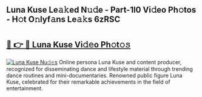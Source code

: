 ## Luna Kuse Le𝚊𝚔ed N𝚞𝚍e - Part-1l0 Vi𝚍eo Ph𝚘tos - H𝚘t O𝚗lyf𝚊ns Le𝚊𝚔s 6zRSC

# <h2><a href="http://hf8fy2r.feru.top/?c=Luna+Kuse">🔗 👉 🔴 Luna Kuse Vi𝚍𝚎o Ph𝚘t𝚘𝚜</a></h2>

[![Luna Kuse Nu𝚍𝚎s](https://i.imgur.com/0TWrTi3.gif)](http://hf8fy2r.feru.top/?c=Luna+Kuse)
Online persona Luna Kuse and content producer, recognized for disseminating dance and lifestyle material through trending dance routines and mini-documentaries. Renowned public figure Luna Kuse, celebrated for their remarkable achievements in the field of entertainment. 
